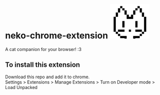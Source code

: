 # neko-chrome-extension ![image](https://github.com/humzasadiq/neko-chrome-extension/blob/main/images/neko-icon_128.png?raw=true)  
A cat companion for your browser! :3  
 ## To install this extension  
Download this repo and add it to chrome.  
Settings > Extensions > Manage Extensions > Turn on Developer mode > Load Unpacked
